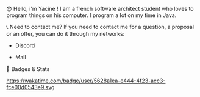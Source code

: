 😎 Hello, i'm Yacine !
I am a french software architect student who loves to program things on his computer. I program a lot on my time in Java.

📞 Need to contact me?
If you need to contact me for a question, a proposal or an offer, you can do it through my networks:

* Discord

* Mail

🦅 Badges & Stats

https://wakatime.com/badge/user/5628a1ea-e444-4f23-acc3-fce00d0543e9.svg

